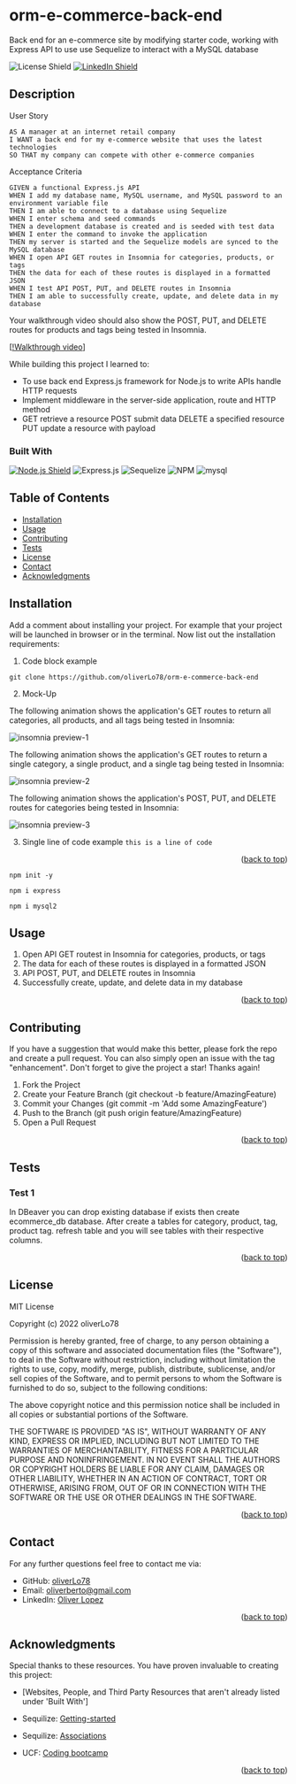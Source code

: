 # orm-e-commerce-back-end
Back end for an e-commerce site by modifying starter code, working with Express API to use use Sequelize to interact with a MySQL database

<p id="readme-top"></p>

<!-- Dont forget to add the license you used and link your linkedin -->
![License Shield](https://img.shields.io/badge/License-MIT-success?style=for-the-badge)
[![LinkedIn Shield](https://img.shields.io/badge/LinkedIn-555555?style=for-the-badge&logo=linkedin)](https://www.linkedin.com/in/oliver-lopez78/)

## Description

User Story

```
AS A manager at an internet retail company
I WANT a back end for my e-commerce website that uses the latest technologies
SO THAT my company can compete with other e-commerce companies
```
Acceptance Criteria

```
GIVEN a functional Express.js API
WHEN I add my database name, MySQL username, and MySQL password to an environment variable file
THEN I am able to connect to a database using Sequelize
WHEN I enter schema and seed commands
THEN a development database is created and is seeded with test data
WHEN I enter the command to invoke the application
THEN my server is started and the Sequelize models are synced to the MySQL database
WHEN I open API GET routes in Insomnia for categories, products, or tags
THEN the data for each of these routes is displayed in a formatted JSON
WHEN I test API POST, PUT, and DELETE routes in Insomnia
THEN I am able to successfully create, update, and delete data in my database
```
Your walkthrough video should also show the POST, PUT, and DELETE routes for products and tags being tested in Insomnia.

[[!Walkthrough video](https://drive.google.com/file/d/1I_qniednFxdwl4r4mXHXPnM5SvN8HiPc/view?usp=sharing)]

While building this project I learned to:

- To use back end Express.js framework for Node.js to write APIs handle HTTP requests
- Implement middleware in the server-side application, route and HTTP method 
- GET retrieve a resource POST submit data DELETE a specified resource PUT update a resource with payload

<!-- This section is optional, checkout out Shields_Library.md for pregenerated shields -->
### Built With

[![Node.js Shield](https://img.shields.io/badge/Node.js-339933?&style=for-the-badge&logo=node.js&logoColor=white)](https://nodejs.org/en/)
![Express.js](https://img.shields.io/badge/express.js-%23404d59.svg?style=for-the-badge&logo=express&logoColor=%2361DAFB)
![Sequelize](https://img.shields.io/badge/Sequelize-52B0E7?style=for-the-badge&logo=Sequelize&logoColor=white)
![NPM](https://img.shields.io/badge/NPM-%23000000.svg?style=for-the-badge&logo=npm&logoColor=white)
![mysql	](https://img.shields.io/badge/MySQL-005C84?style=for-the-badge&logo=mysql&logoColor=white)

## Table of Contents
- [Installation](#installation)
- [Usage](#usage)
- [Contributing](#contributing)
- [Tests](#tests)
- [License](#license)
- [Contact](#contact)
- [Acknowledgments](#acknowledgments)

## Installation
Add a comment about installing your project. For example that your project will be launched in browser or in the terminal. Now list out the installation requirements: 

1. Code block example
```
git clone https://github.com/oliverLo78/orm-e-commerce-back-end
```


2. Mock-Up

The following animation shows the application's GET routes to return all categories, all products, and all tags being tested in Insomnia:

![insomnia preview-1](/Assets/13-orm-homework-demo-01.gif)

The following animation shows the application's GET routes to return a single category, a single product, and a single tag being tested in Insomnia:

![insomnia preview-2](/Assets/13-orm-homework-demo-02.gif)

The following animation shows the application's POST, PUT, and DELETE routes for categories being tested in Insomnia:

![insomnia preview-3](/Assets/13-orm-homework-demo-03.gif)


3. Single line of code example `this is a line of code`
<p align="right">(<a href="#readme-top">back to top</a>)</p>

```
npm init -y 
```

```
npm i express
```

```
npm i mysql2
```



## Usage
1. Open API GET routest in Insomnia for categories, products, or tags 
2. The data for each of these routes is displayed in a formatted JSON
3. API POST, PUT, and DELETE routes in Insomnia
4. Successfully create, update, and delete data in my database

<p align="right">(<a href="#readme-top">back to top</a>)</p>

## Contributing
If you have a suggestion that would make this better, please fork the repo and create a pull request. You can also simply open an issue with the tag "enhancement". Don't forget to give the project a star! Thanks again!

1. Fork the Project
2. Create your Feature Branch (git checkout -b feature/AmazingFeature)
3. Commit your Changes (git commit -m 'Add some AmazingFeature')
4. Push to the Branch (git push origin feature/AmazingFeature)
5. Open a Pull Request
<p align="right">(<a href="#readme-top">back to top</a>)</p>

## Tests

### Test 1
In DBeaver you can drop existing database if exists then create ecommerce_db database.
After create a tables for category, product, tag, product tag. refresh table and you will see tables with their respective columns.
  
<p align="right">(<a href="#readme-top">back to top</a>)</p>

## License

MIT License

Copyright (c) 2022 oliverLo78

Permission is hereby granted, free of charge, to any person obtaining a copy
of this software and associated documentation files (the "Software"), to deal
in the Software without restriction, including without limitation the rights
to use, copy, modify, merge, publish, distribute, sublicense, and/or sell
copies of the Software, and to permit persons to whom the Software is
furnished to do so, subject to the following conditions:

The above copyright notice and this permission notice shall be included in all
copies or substantial portions of the Software.

THE SOFTWARE IS PROVIDED "AS IS", WITHOUT WARRANTY OF ANY KIND, EXPRESS OR
IMPLIED, INCLUDING BUT NOT LIMITED TO THE WARRANTIES OF MERCHANTABILITY,
FITNESS FOR A PARTICULAR PURPOSE AND NONINFRINGEMENT. IN NO EVENT SHALL THE
AUTHORS OR COPYRIGHT HOLDERS BE LIABLE FOR ANY CLAIM, DAMAGES OR OTHER
LIABILITY, WHETHER IN AN ACTION OF CONTRACT, TORT OR OTHERWISE, ARISING FROM,
OUT OF OR IN CONNECTION WITH THE SOFTWARE OR THE USE OR OTHER DEALINGS IN THE
SOFTWARE.

<p align="right">(<a href="#readme-top">back to top</a>)</p>

## Contact

For any further questions feel free to contact me via:
- GitHub: [oliverLo78](#https://github.com/oliverLo78?tab=repositories)
- Email: [oliverberto@gmail.com](mailto:#oliverberto@gmail.com)
- LinkedIn: [Oliver Lopez](https://www.linkedin.com/in/oliver-lopez78/)

<p align="right">(<a href="#readme-top">back to top</a>)</p>

## Acknowledgments

Special thanks to these resources. You have proven invaluable to creating this project:
- [Websites, People, and Third Party Resources that aren't already listed under 'Built With'] 

- Sequilize: [Getting-started](https://sequelize.org/docs/v6/getting-started/)
- Sequilize: [Associations](#https://sequelize.org/docs/v6/core-concepts/assocs/)
- UCF: [Coding bootcamp](#https://coding-boot-camp.github.io/full-stack/mysql/mysql-installation-guide)

<p align="right">(<a href="#readme-top">back to top</a>)</p>
